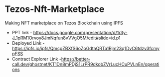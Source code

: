 # Tezos-Nft-Marketplace
Making NFT marketplace on Tezos Blockchain using IPFS

- PPT link - https://docs.google.com/presentation/d/1r3y-J_1pRM1Orvoy8JmNqfun8vVVgO5M/edit#slide=id.p1
- Deployed Link - https://ipfs.io/ipfs/QmcgZBXfS6oZoGdtaQRTa1Rjm23q1DvC6tdzv3fcmypFSS
- Contract Explorer Link -https://better-call.dev/ghostnet/KT1Dn8mPDjS1LrPR9dkobZVrLucHCuPVLnEn/operations
